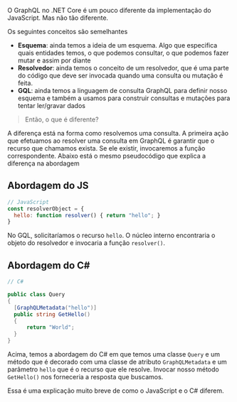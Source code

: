 O GraphQL no .NET Core é um pouco diferente da implementação do JavaScript. Mas não tão diferente.

Os seguintes conceitos são semelhantes

- **Esquema**: ainda temos a ideia de um esquema. Algo que especifica quais entidades temos, o que podemos consultar, o que podemos fazer mutar e assim por diante
- **Resolvedor**: ainda temos o conceito de um resolvedor, que é uma parte do código que deve ser invocada quando uma consulta ou mutação é feita.
- **GQL**: ainda temos a linguagem de consulta GraphQL para definir nosso esquema e também a usamos para construir consultas e mutações para tentar ler/gravar dados

> Então, o que é diferente?

A diferença está na forma como resolvemos uma consulta. A primeira ação que efetuamos ao resolver uma consulta em GraphQL é garantir que o recurso que chamamos exista. Se ele existir, invocaremos a função correspondente. Abaixo está o mesmo pseudocódigo que explica a diferença na abordagem

## Abordagem do JS

```js
// JavaScript
const resolverObject = {
  hello: function resolver() { return "hello"; }
}
```

No GQL, solicitaríamos o recurso `hello`. O núcleo interno encontraria o objeto do resolvedor e invocaria a função `resolver()`.

## Abordagem do C#

```csharp
// C#

public class Query 
{
  [GraphQLMetadata("hello")]
  public string GetHello() 
  {
      return "World";
  }
}
```

Acima, temos a abordagem do C# em que temos uma classe `Query` e um método que é decorado com uma classe de atributo `GraphQLMetadata` e um parâmetro `hello` que é o recurso que ele resolve. Invocar nosso método `GetHello()` nos forneceria a resposta que buscamos. 

Essa é uma explicação muito breve de como o JavaScript e o C# diferem.
